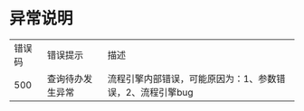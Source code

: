# 异常说明

<table>
   <tr>
      <td>错误码</td>
      <td>错误提示</td>
      <td>描述</td>
   </tr>
   <tr>
      <td>500</td>
      <td>查询待办发生异常</td>
      <td>流程引擎内部错误，可能原因为：1、参数错误，2、流程引擎bug</td>
   </tr>
</table>